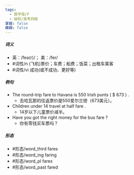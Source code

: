 ```yaml
---
tags:
  - 首字母/F
  - 级别/高考四级
掌握: false
模糊: false
---
```

##### 词义
- 英：/feə(r)/； 美：/fer/
- #词性/n  (飞机)票价；车费；船费；饭菜；出租车乘客
- #词性/vi  成功(或不成功、更好等)
##### 例句
- The round-trip fare to Havana is 550 Irish punts ( $ 673 ) .
	- 去哈瓦那的往返票价是550爱尔兰镑（673美元）。
- Children under 14 travel at half fare .
	- 14岁以下儿童票价减半。
- Have you got the right money for the bus fare ?
	- 你有零钱买车票吗？
##### 形态
- #形态/word_third fares
- #形态/word_ing faring
- #形态/word_pl fares
- #形态/word_past fared
